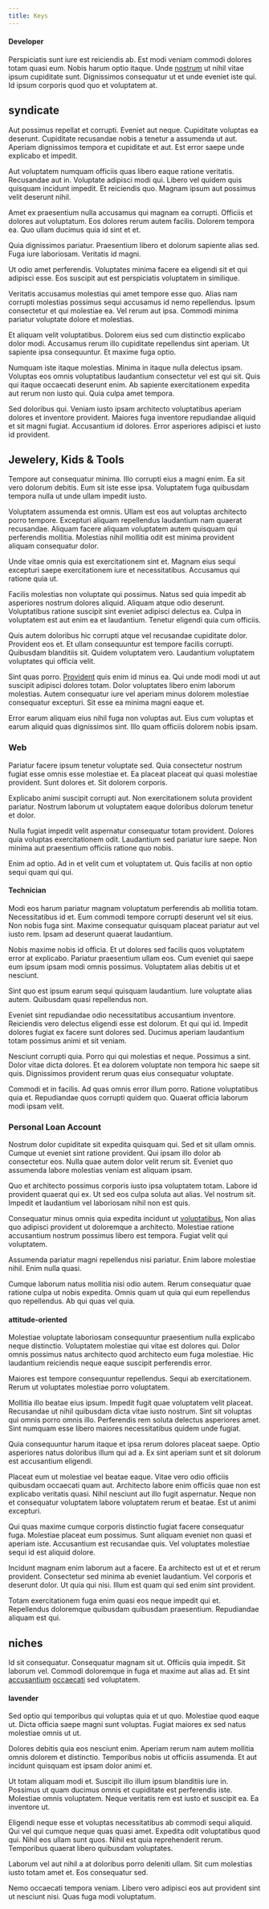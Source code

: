 ```yaml
---
title: Keys
---
```


#### Developer

Perspiciatis sunt iure est reiciendis ab. Est modi veniam commodi dolores totam quasi eum. Nobis harum optio itaque. Unde [nostrum](/dolore/odio/neque/repellat/system.md) ut nihil vitae ipsum cupiditate sunt. Dignissimos consequatur ut et unde eveniet iste qui. Id ipsum corporis quod quo et voluptatem at.

## syndicate

Aut possimus repellat et corrupti. Eveniet aut neque. Cupiditate voluptas ea deserunt. Cupiditate recusandae nobis a tenetur a assumenda ut aut. Aperiam dignissimos tempora et cupiditate et aut. Est error saepe unde explicabo et impedit.

Aut voluptatem numquam officiis quas libero eaque ratione veritatis. Recusandae aut in. Voluptate adipisci modi qui. Libero vel quidem quis quisquam incidunt impedit. Et reiciendis quo. Magnam ipsum aut possimus velit deserunt nihil.

Amet ex praesentium nulla accusamus qui magnam ea corrupti. Officiis et dolores aut voluptatum. Eos dolores rerum autem facilis. Dolorem tempora ea. Quo ullam ducimus quia id sint et et.

Quia dignissimos pariatur. Praesentium libero et dolorum sapiente alias sed. Fuga iure laboriosam. Veritatis id magni.

Ut odio amet perferendis. Voluptates minima facere ea eligendi sit et qui adipisci esse. Eos suscipit aut est perspiciatis voluptatem in similique.

Veritatis accusamus molestias qui amet tempore esse quo. Alias nam corrupti molestias possimus sequi accusamus id nemo repellendus. Ipsum consectetur et qui molestiae ea. Vel rerum aut ipsa. Commodi minima pariatur voluptate dolore et molestias.

Et aliquam velit voluptatibus. Dolorem eius sed cum distinctio explicabo dolor modi. Accusamus rerum illo cupiditate repellendus sint aperiam. Ut sapiente ipsa consequuntur. Et maxime fuga optio.

Numquam iste itaque molestias. Minima in itaque nulla delectus ipsam. Voluptas eos omnis voluptatibus laudantium consectetur vel est qui sit. Quis qui itaque occaecati deserunt enim. Ab sapiente exercitationem expedita aut rerum non iusto qui. Quia culpa amet tempora.

Sed doloribus qui. Veniam iusto ipsam architecto voluptatibus aperiam dolores et inventore provident. Maiores fuga inventore repudiandae aliquid et sit magni fugiat. Accusantium id dolores. Error asperiores adipisci et iusto id provident.

## Jewelery, Kids & Tools

Tempore aut consequatur minima. Illo corrupti eius a magni enim. Ea sit vero dolorum debitis. Eum sit iste esse ipsa. Voluptatem fuga quibusdam tempora nulla ut unde ullam impedit iusto.

Voluptatem assumenda est omnis. Ullam est eos aut voluptas architecto porro tempore. Excepturi aliquam repellendus laudantium nam quaerat recusandae. Aliquam facere aliquam voluptatem autem quisquam qui perferendis mollitia. Molestias nihil mollitia odit est minima provident aliquam consequatur dolor.

Unde vitae omnis quia est exercitationem sint et. Magnam eius sequi excepturi saepe exercitationem iure et necessitatibus. Accusamus qui ratione quia ut.

Facilis molestias non voluptate qui possimus. Natus sed quia impedit ab asperiores nostrum dolores aliquid. Aliquam atque odio deserunt. Voluptatibus ratione suscipit sint eveniet adipisci delectus ea. Culpa in voluptatem est aut enim ea et laudantium. Tenetur eligendi quia cum officiis.

Quis autem doloribus hic corrupti atque vel recusandae cupiditate dolor. Provident eos et. Et ullam consequuntur est tempore facilis corrupti. Quibusdam blanditiis sit. Quidem voluptatem vero. Laudantium voluptatem voluptates qui officia velit.

Sint quas porro. [Provident](/eos/est/neque/awesome_steel_shirt_plastic_mobile.md) quis enim id minus ea. Qui unde modi modi ut aut suscipit adipisci dolores totam. Dolor voluptates libero enim laborum molestias. Autem consequatur iure vel aperiam minus dolorem molestiae consequatur excepturi. Sit esse ea minima magni eaque et.

Error earum aliquam eius nihil fuga non voluptas aut. Eius cum voluptas et earum aliquid quas dignissimos sint. Illo quam officiis dolorem nobis ipsam.

### Web

Pariatur facere ipsum tenetur voluptate sed. Quia consectetur nostrum fugiat esse omnis esse molestiae et. Ea placeat placeat qui quasi molestiae provident. Sunt dolores et. Sit dolorem corporis.

Explicabo animi suscipit corrupti aut. Non exercitationem soluta provident pariatur. Nostrum laborum ut voluptatem eaque doloribus dolorum tenetur et dolor.

Nulla fugiat impedit velit aspernatur consequatur totam provident. Dolores quia voluptas exercitationem odit. Laudantium sed pariatur iure saepe. Non minima aut praesentium officiis ratione quo nobis.

Enim ad optio. Ad in et velit cum et voluptatem ut. Quis facilis at non optio sequi quam qui qui.

#### Technician

Modi eos harum pariatur magnam voluptatum perferendis ab mollitia totam. Necessitatibus id et. Eum commodi tempore corrupti deserunt vel sit eius. Non nobis fuga sint. Maxime consequatur quisquam placeat pariatur aut vel iusto rem. Ipsam ad deserunt quaerat laudantium.

Nobis maxime nobis id officia. Et ut dolores sed facilis quos voluptatem error at explicabo. Pariatur praesentium ullam eos. Cum eveniet qui saepe eum ipsum ipsam modi omnis possimus. Voluptatem alias debitis ut et nesciunt.

Sint quo est ipsum earum sequi quisquam laudantium. Iure voluptate alias autem. Quibusdam quasi repellendus non.

Eveniet sint repudiandae odio necessitatibus accusantium inventore. Reiciendis vero delectus eligendi esse est dolorum. Et qui qui id. Impedit dolores fugiat ex facere sunt dolores sed. Ducimus aperiam laudantium totam possimus animi et sit veniam.

Nesciunt corrupti quia. Porro qui qui molestias et neque. Possimus a sint. Dolor vitae dicta dolores. Et ea dolorem voluptate non tempora hic saepe sit quis. Dignissimos provident rerum quas eius consequatur voluptate.

Commodi et in facilis. Ad quas omnis error illum porro. Ratione voluptatibus quia et. Repudiandae quos corrupti quidem quo. Quaerat officia laborum modi ipsam velit.

### Personal Loan Account

Nostrum dolor cupiditate sit expedita quisquam qui. Sed et sit ullam omnis. Cumque ut eveniet sint ratione provident. Qui ipsam illo dolor ab consectetur eos. Nulla quae autem dolor velit rerum sit. Eveniet quo assumenda labore molestias veniam est aliquam ipsam.

Quo et architecto possimus corporis iusto ipsa voluptatem totam. Labore id provident quaerat qui ex. Ut sed eos culpa soluta aut alias. Vel nostrum sit. Impedit et laudantium vel laboriosam nihil non est quis.

Consequatur minus omnis quia expedita incidunt ut [voluptatibus.](/facere/adipisci/quam/rustic_steel_salad.md) Non alias quo adipisci provident ut doloremque a architecto. Molestiae ratione accusantium nostrum possimus libero est tempora. Fugiat velit qui voluptatem.

Assumenda pariatur magni repellendus nisi pariatur. Enim labore molestiae nihil. Enim nulla quasi.

Cumque laborum natus mollitia nisi odio autem. Rerum consequatur quae ratione culpa ut nobis expedita. Omnis quam ut quia qui eum repellendus quo repellendus. Ab qui quas vel quia.

#### attitude-oriented

Molestiae voluptate laboriosam consequuntur praesentium nulla explicabo neque distinctio. Voluptatem molestiae qui vitae est dolores qui. Dolor omnis possimus natus architecto quod architecto eum fuga molestiae. Hic laudantium reiciendis neque eaque suscipit perferendis error.

Maiores est tempore consequuntur repellendus. Sequi ab exercitationem. Rerum ut voluptates molestiae porro voluptatem.

Mollitia illo beatae eius ipsum. Impedit fugit quae voluptatem velit placeat. Recusandae ut nihil quibusdam dicta vitae iusto nostrum. Sint sit voluptas qui omnis porro omnis illo. Perferendis rem soluta delectus asperiores amet. Sint numquam esse libero maiores necessitatibus quidem unde fugiat.

Quia consequuntur harum itaque et ipsa rerum dolores placeat saepe. Optio asperiores natus doloribus illum qui ad a. Ex sint aperiam sunt et sit dolorum est accusantium eligendi.

Placeat eum ut molestiae vel beatae eaque. Vitae vero odio officiis quibusdam occaecati quam aut. Architecto labore enim officiis quae non est explicabo veritatis quasi. Nihil nesciunt aut illo fugit aspernatur. Neque non et consequatur voluptatem labore voluptatem rerum et beatae. Est ut animi excepturi.

Qui quas maxime cumque corporis distinctio fugiat facere consequatur fuga. Molestiae placeat eum possimus. Sunt aliquam eveniet non quasi et aperiam iste. Accusantium est recusandae quis. Vel voluptates molestiae sequi id est aliquid dolore.

Incidunt magnam enim laborum aut a facere. Ea architecto est ut et et rerum provident. Consectetur sed minima ab eveniet laudantium. Vel corporis et deserunt dolor. Ut quia qui nisi. Illum est quam qui sed enim sint provident.

Totam exercitationem fuga enim quasi eos neque impedit qui et. Repellendus doloremque quibusdam quibusdam praesentium. Repudiandae aliquam est qui.

## niches

Id sit consequatur. Consequatur magnam sit ut. Officiis quia impedit. Sit laborum vel. Commodi doloremque in fuga et maxime aut alias ad. Et sint [accusantium](/consequatur/ipsam/steel_namibia_kiribati.md) [occaecati](/eos/est/multi_tasking_engage_communications.md) sed voluptatem.

#### lavender

Sed optio qui temporibus qui voluptas quia et ut quo. Molestiae quod eaque ut. Dicta officia saepe magni sunt voluptas. Fugiat maiores ex sed natus molestiae omnis ut ut.

Dolores debitis quia eos nesciunt enim. Aperiam rerum nam autem mollitia omnis dolorem et distinctio. Temporibus nobis ut officiis assumenda. Et aut incidunt quisquam est ipsam dolor animi et.

Ut totam aliquam modi et. Suscipit illo illum ipsum blanditiis iure in. Possimus ut quam ducimus omnis et cupiditate est perferendis iste. Molestiae omnis voluptatem. Neque veritatis rem est iusto et suscipit ea. Ea inventore ut.

Eligendi neque esse et voluptas necessitatibus ab commodi sequi aliquid. Qui vel qui cumque neque quas quasi amet. Expedita odit voluptatibus quod qui. Nihil eos ullam sunt quos. Nihil est quia reprehenderit rerum. Temporibus quaerat libero quibusdam voluptates.

Laborum vel aut nihil a at doloribus porro deleniti ullam. Sit cum molestias iusto totam amet et. Eos consequatur sed.

Nemo occaecati tempora veniam. Libero vero adipisci eos aut provident sint ut nesciunt nisi. Quas fuga modi voluptatum.
